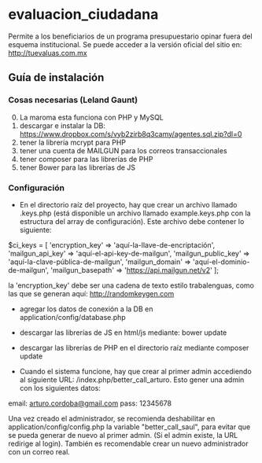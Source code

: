 # evaluacion_ciudadana
Permite a los beneficiarios de un programa presupuestario opinar fuera del esquema institucional.
Se puede acceder a la versión oficial del sitio en: http://tuevaluas.com.mx


## Guía de instalación

### Cosas necesarias (Leland Gaunt)
0. La maroma esta funciona con PHP y MySQL
1. descargar e instalar la DB: https://www.dropbox.com/s/vyb2zirb8q3camy/agentes.sql.zip?dl=0
2. tener la librería mcrypt para PHP
3. tener una cuenta de MAILGUN para los correos transaccionales
4. tener composer para las librerías de PHP
5. tener Bower para las librerías de JS

### Configuración
* En el directorio raíz del proyecto, hay que crear un archivo llamado .keys.php (está disponible un archivo llamado example.keys.php con la estructura del array de configuración). Este archivo debe contener lo siguiente:

$ci_keys = [
  'encryption_key'     => 'aquí-la-llave-de-encriptación',
  'mailgun_api_key'    => 'aquí-el-api-key-de-mailgun',
  'mailgun_public_key' => 'aquí-la-clave-pública-de-mailgun',
  'mailgun_domain'     => 'aquí-el-dominio-de-mailgun',
  'mailgun_basepath'   => 'https://api.mailgun.net/v2'
];

la 'encryption_key' debe ser una cadena de texto estilo trabalenguas, como las que se generan aquí: http://randomkeygen.com

* agregar los datos de conexión a la DB en application/config/database.php
* descargar las librerías de JS en html/js mediante: bower update
* descargar las librerías de PHP en el directorio raíz mediante composer update

* Cuando el sistema funcione, hay que crear al primer admin accediendo al siguiente URL: /index.php/better_call_arturo. Esto gener una admin con los siguientes datos:

email: arturo.cordoba@gmail.com
pass: 12345678

Una vez creado el administrador, se recomienda deshabilitar en application/config/config.php la variable "better_call_saul", para evitar que se pueda generar de nuevo al primer admin. (Si el admin existe, la URL redirige al login). También es recomendable crear un nuevo administrador con un correo real. 
